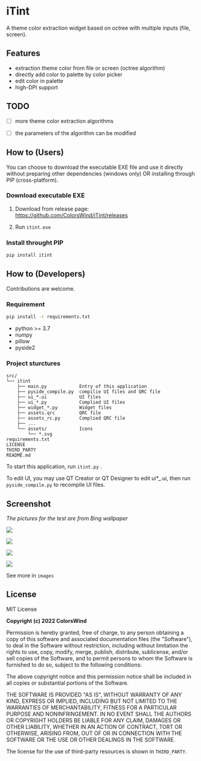# iTint

A theme color extraction widget based on octree with multiple inputs (file, screen).

## 

## Features

- extraction theme color from file or screen (octree algorithm)
- directly add color to palette by color picker
- edit color in palette
- high-DPI support

## 

## TODO

- [ ] more theme color extraction algorithms
- [ ] the parameters of the algorithm can be modified



## How to (Users)

You can choose to download the executable EXE file and use it directly without preparing other dependencies (windows only) OR installing through PIP (cross-platform).

### Download executable EXE

1. Download from release page: https://github.com/ColorsWind/iTint/releases

2. Run `itint.exe`

### Install throught PIP

```bash
pip install itint
```



## How to (Developers)

Contributions are welcome.

### Requirement

```bash
pip install -r requirements.txt
```

- python >= 3.7
- numpy
- pillow
- pyside2

### Project sturctures

```
src/
└── itint
    ├── main.py            Entry of this application
    ├── pyside_compile.py  compilie UI files and QRC file
    ├── ui_*.ui            UI files
    ├── ui_*.py            Complied UI files
    ├── widget_*.py        Widget files
    ├── assets.qrc         QRC file
    ├── assets_rc.py       Complied QRC file
    ├── ...
    └── assets/            Icons
        └── *.svg
requirements.txt
LICENSE
THIRD_PARTY
README.md
```

To start this application, run `itint.py` .

To edit UI, you may use QT Creator or QT Designer to edit ui*_.ui, then run `pyside_compile.py` to recompile UI files.



## Screenshot

*The pictures for the test are from Bing wallpaper*

![](images/card1.png)

![](images/palette.png)

![](images/card2.png)

![](images/card3.png)

See more in `images`



## License

MIT License

**Copyright (c) 2022 ColorsWind**

Permission is hereby granted, free of charge, to any person obtaining a copy of this software and associated documentation files (the "Software"), to deal in the Software without restriction, including without limitation the rights to use, copy, modify, merge, publish, distribute, sublicense, and/or sell copies of the Software, and to permit persons to whom the Software is furnished to do so, subject to the following conditions:

The above copyright notice and this permission notice shall be included in all copies or substantial portions of the Software.

THE SOFTWARE IS PROVIDED "AS IS", WITHOUT WARRANTY OF ANY KIND, EXPRESS OR IMPLIED, INCLUDING BUT NOT LIMITED TO THE WARRANTIES OF MERCHANTABILITY, FITNESS FOR A PARTICULAR PURPOSE AND NONINFRINGEMENT. IN NO EVENT SHALL THE AUTHORS OR COPYRIGHT HOLDERS BE LIABLE FOR ANY CLAIM, DAMAGES OR OTHER LIABILITY, WHETHER IN AN ACTION OF CONTRACT, TORT OR OTHERWISE, ARISING FROM, OUT OF OR IN CONNECTION WITH THE SOFTWARE OR THE USE OR OTHER DEALINGS IN THE SOFTWARE.



 The license for the use of third-party resources is shown in `THIRD_PARTY`.
